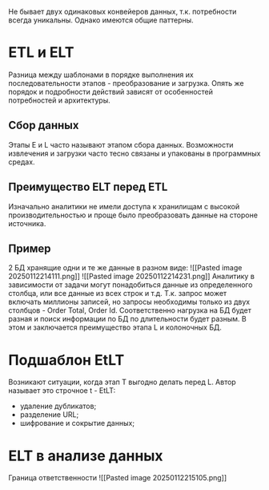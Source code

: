 Не бывает двух одинаковых конвейеров данных, т.к. потребности всегда уникальны. Однако имеются общие паттерны.

# ETL и  ELT
Разница между шаблонами в порядке выполнения их последовательности этапов - преобразование и загрузка. Опять же порядок и подробности действий зависят от особенностей потребностей и архитектуры.

## Сбор данных
Этапы E и L часто называют этапом сбора данных. Возможности извлечения и загрузки часто тесно связаны и упакованы в программных средах.
## Преимущество ELT перед ETL
Изначально аналитики не имели доступа к хранилищам с высокой производительностью и проще было преобразовать данные на стороне источника.

## Пример
2 БД хранящие одни и те же данные в разном виде:
![[Pasted image 20250112214111.png]]
![[Pasted image 20250112214231.png]]
Аналитику в зависимости от задачи могут понадобиться данные из определенного столбца, или все данные из всех строк и т.д. Т.к. запрос может включать миллионы записей, но запросы необходимы только из двух столбцов - Order Total, Order Id.
Соответственно нагрузка на БД будет разная и поиск информации по БД по длительности будет разным. 
В этом и заключается преимущество этапа L и колоночных БД.


# Подшаблон EtLT
Возникают ситуации, когда этап T выгодно делать перед L. Автор называет это строчное t - EtLT:
- удаление дубликатов;
- разделение URL;
- шифрование и сокрытие данных;

# ELT в анализе данных
Граница ответственности
![[Pasted image 20250112215105.png]]
